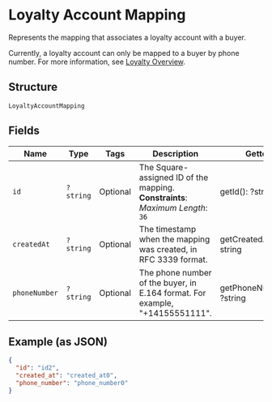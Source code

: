 
# Loyalty Account Mapping

Represents the mapping that associates a loyalty account with a buyer.

Currently, a loyalty account can only be mapped to a buyer by phone number. For more information, see
[Loyalty Overview](https://developer.squareup.com/docs/loyalty/overview).

## Structure

`LoyaltyAccountMapping`

## Fields

| Name | Type | Tags | Description | Getter | Setter |
|  --- | --- | --- | --- | --- | --- |
| `id` | `?string` | Optional | The Square-assigned ID of the mapping.<br>**Constraints**: *Maximum Length*: `36` | getId(): ?string | setId(?string id): void |
| `createdAt` | `?string` | Optional | The timestamp when the mapping was created, in RFC 3339 format. | getCreatedAt(): ?string | setCreatedAt(?string createdAt): void |
| `phoneNumber` | `?string` | Optional | The phone number of the buyer, in E.164 format. For example, "+14155551111". | getPhoneNumber(): ?string | setPhoneNumber(?string phoneNumber): void |

## Example (as JSON)

```json
{
  "id": "id2",
  "created_at": "created_at0",
  "phone_number": "phone_number0"
}
```

